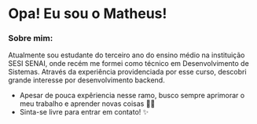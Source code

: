 # Opa! Eu sou o Matheus!


### Sobre mim:
Atualmente sou estudante do terceiro ano do ensino médio na instituição SESI SENAI, onde recém me formei como técnico em Desenvolvimento de Sistemas. Através da experiência providenciada por esse curso, descobri grande interesse por desenvolvimento backend. 

- Apesar de pouca expêriencia nesse ramo, busco sempre aprimorar o meu trabalho e aprender novas coisas 👨‍💻  
- Sinta-se livre para entrar em contato! ✨ 
